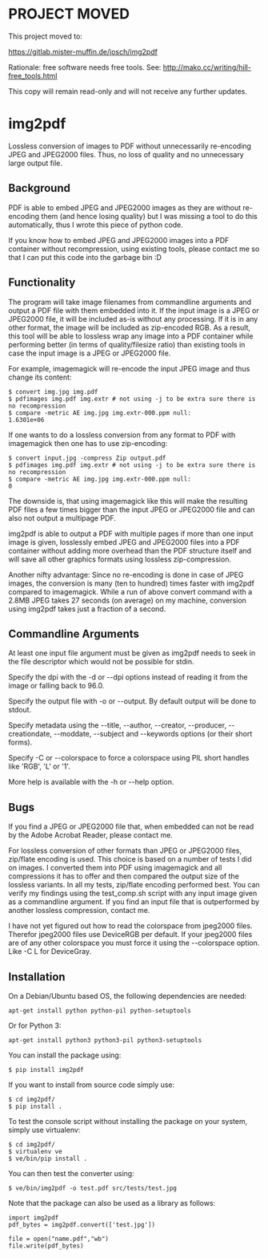 PROJECT MOVED
=============

This project moved to:

https://gitlab.mister-muffin.de/josch/img2pdf

Rationale: free software needs free tools. See: http://mako.cc/writing/hill-free_tools.html

This copy will remain read-only and will not receive any further updates.

img2pdf
=======

Lossless conversion of images to PDF without unnecessarily re-encoding JPEG and
JPEG2000 files. Thus, no loss of quality and no unnecessary large output file.

Background
----------

PDF is able to embed JPEG and JPEG2000 images as they are without re-encoding
them (and hence losing quality) but I was missing a tool to do this
automatically, thus I wrote this piece of python code.

If you know how to embed JPEG and JPEG2000 images into a PDF container without
recompression, using existing tools, please contact me so that I can put this
code into the garbage bin :D

Functionality
-------------

The program will take image filenames from commandline arguments and output a
PDF file with them embedded into it. If the input image is a JPEG or JPEG2000
file, it will be included as-is without any processing. If it is in any other
format, the image will be included as zip-encoded RGB. As a result, this tool
will be able to lossless wrap any image into a PDF container while performing
better (in terms of quality/filesize ratio) than existing tools in case the
input image is a JPEG or JPEG2000 file.

For example, imagemagick will re-encode the input JPEG image and thus change
its content:

	$ convert img.jpg img.pdf
	$ pdfimages img.pdf img.extr # not using -j to be extra sure there is no recompression
	$ compare -metric AE img.jpg img.extr-000.ppm null:
	1.6301e+06

If one wants to do a lossless conversion from any format to PDF with
imagemagick then one has to use zip-encoding:

	$ convert input.jpg -compress Zip output.pdf
	$ pdfimages img.pdf img.extr # not using -j to be extra sure there is no recompression
	$ compare -metric AE img.jpg img.extr-000.ppm null:
	0

The downside is, that using imagemagick like this will make the resulting PDF
files a few times bigger than the input JPEG or JPEG2000 file and can also not
output a multipage PDF.

img2pdf is able to output a PDF with multiple pages if more than one input
image is given, losslessly embed JPEG and JPEG2000 files into a PDF container
without adding more overhead than the PDF structure itself and will save all
other graphics formats using lossless zip-compression.

Another nifty advantage: Since no re-encoding is done in case of JPEG images,
the conversion is many (ten to hundred) times faster with img2pdf compared to
imagemagick. While a run of above convert command with a 2.8MB JPEG takes 27
seconds (on average) on my machine, conversion using img2pdf takes just a
fraction of a second.

Commandline Arguments
---------------------

At least one input file argument must be given as img2pdf needs to seek in the
file descriptor which would not be possible for stdin.

Specify the dpi with the -d or --dpi options instead of reading it from the
image or falling back to 96.0.

Specify the output file with -o or --output. By default output will be done to
stdout.

Specify metadata using the --title, --author, --creator, --producer,
--creationdate, --moddate, --subject and --keywords options (or their short
forms).

Specify -C or --colorspace to force a colorspace using PIL short handles like
'RGB', 'L' or '1'.

More help is available with the -h or --help option.

Bugs
----

If you find a JPEG or JPEG2000 file that, when embedded can not be read by the
Adobe Acrobat Reader, please contact me.

For lossless conversion of other formats than JPEG or JPEG2000 files, zip/flate
encoding is used.  This choice is based on a number of tests I did on images.
I converted them into PDF using imagemagick and all compressions it has to
offer and then compared the output size of the lossless variants. In all my
tests, zip/flate encoding performed best. You can verify my findings using the
test_comp.sh script with any input image given as a commandline argument. If
you find an input file that is outperformed by another lossless compression,
contact me.

I have not yet figured out how to read the colorspace from jpeg2000 files.
Therefor jpeg2000 files use DeviceRGB per default. If your jpeg2000 files are
of any other colorspace you must force it using the --colorspace option.
Like -C L for DeviceGray.

Installation
------------

On a Debian/Ubuntu based OS, the following dependencies are needed:

	apt-get install python python-pil python-setuptools

Or for Python 3:

	apt-get install python3 python3-pil python3-setuptools

You can install the package using:

	$ pip install img2pdf

If you want to install from source code simply use:

	$ cd img2pdf/
	$ pip install .

To test the console script without installing the package on your system,
simply use virtualenv:

	$ cd img2pdf/
	$ virtualenv ve
	$ ve/bin/pip install .

You can then test the converter using:

	$ ve/bin/img2pdf -o test.pdf src/tests/test.jpg

Note that the package can also be used as a library as follows:

	import img2pdf
	pdf_bytes = img2pdf.convert(['test.jpg'])

	file = open("name.pdf","wb")
	file.write(pdf_bytes)
